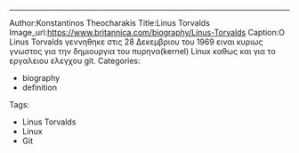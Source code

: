 ---
Author:Konstantinos Theocharakis
Title:Linus Torvalds
Image_url:https://www.britannica.com/biography/Linus-Torvalds
Caption:Ο Linus Torvalds γεννηθηκε στις 28 Δεκεμβριου του 1969 ειναι κυριως γνωστος για την δημιουργια του πυρηνα(kernel) Linux καθως και για το εργαλειου ελεγχου 
git.
Categories:
- biography
- definition

Tags:
- Linus Torvalds
- Linux
- Git
